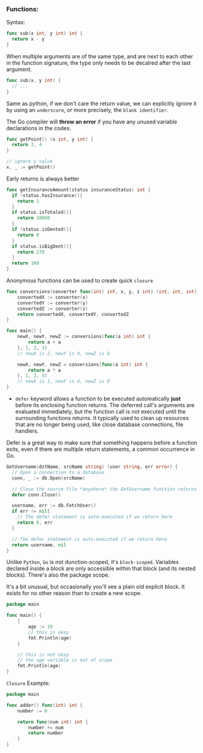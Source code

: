 ### Functions:

Syntax:

```go
func sub(x int, y int) int {
  return x - y
}
```
When multiple arguments are of the same type, and are next to each other in the function signature, the type only needs to be decalred after the last argument.
```go
func sub(x, y int) {
  // ...
}
```

Same as python, if we don't care the return value, we can explicitly ignore it by using an `underscore`, or more precisely, the `blank identifier`. 

The Go compiler will __throw an error__ if you have any unused variable declarations in the codes.

```go
func getPoint() (x int, y int) {
  return 3, 4
}

// ignore y value
x, _ := getPoint()
```

Early returns is always better
```go
func getInsuranceAmount(status insuranceStatus) int {
  if !status.hasInsurance(){
    return 1
  }
  if status.isTotaled(){
    return 10000
  }
  if !status.isDented(){
    return 0
  }
  if status.isBigDent(){
    return 270
  }
  return 160
}
```

Anonymous functions can be used to create quick `closure`
```go
func conversions(converter func(int) int, x, y, z int) (int, int, int) {
	convertedX := converter(x)
	convertedY := converter(y)
	convertedZ := converter(z)
	return convertedX, convertedY, convertedZ
}

func main() {
	newX, newY, newZ := conversions(func(a int) int {
	    return a + a
	}, 1, 2, 3)
	// newX is 2, newY is 4, newZ is 6

	newX, newY, newZ = conversions(func(a int) int {
	    return a * a
	}, 1, 2, 3)
	// newX is 1, newY is 4, newZ is 9
}
```

- `defer` keyword allows a function to be executed automatically __just__ before its enclosing function returns. The deferred call's arguments are evaluated immediately, but the function call is not executed until the surrounding functions returns. It typically used to clean up resources that are no longer being used, like close database connections, file handlers.

Defer is a great way to make sure that something happens before a function exits, even if there are multiple return statements, a common occurrence in Go.

```go
GetUsername(dstName, srcName string) (user string, err error) {
  // Open a connection to a database
  conn, _ := db.Open(srcName)

  // Close the source file *anywhere* the GetUsername function returns
  defer conn.Close()

  username, err := db.FetchUser()
  if err != nil{
    // The defer statement is auto-executed if we return here
    return 0, err
  }

  // The defer statement is auto-executed if we return here
  return username, nil
}
```
Unlike `Python`, `Go` is not dunction-scoped, it's `block-scoped`. Variables declared inside a block are only accessible within that block (and its nested blocks). There's also the package scope.

It's a bit unusual, but occasionally you'll see a plain old explicit block. It exists for no other reason than to create a new scope.

```go
package main

func main() {
    {
        age := 19
        // this is okay
        fmt.Println(age)
    }

    // this is not okay
    // the age variable is out of scope
    fmt.Println(age)
}
```

`Closure` Example: 
```go
package main

func adder() func(int) int {
	number := 0

	return func(num int) int {
		number += num
		return number
	}
}
```

